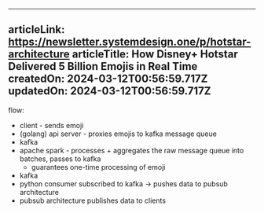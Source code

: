 -----------------------
articleLink: https://newsletter.systemdesign.one/p/hotstar-architecture
articleTitle: How Disney+ Hotstar Delivered 5 Billion Emojis in Real Time
createdOn: 2024-03-12T00:56:59.717Z
updatedOn: 2024-03-12T00:56:59.717Z
-----------------------

flow:
- client - sends emoji
- (golang) api server - proxies emojis to kafka message queue
- kafka
- apache spark - processes + aggregates the raw message queue into batches, passes to kafka
  - guarantees one-time processing of emoji
- kafka
- python consumer subscribed to kafka -> pushes data to pubsub architecture
- pubsub architecture publishes data to clients